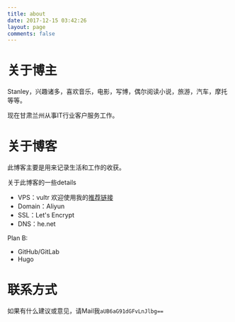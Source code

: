 ```yaml
---
title: about
date: 2017-12-15 03:42:26
layout: page
comments: false
---
```


# 关于博主

Stanley，兴趣诸多，喜欢音乐，电影，写博，偶尔阅读小说，旅游，汽车，摩托等等。

现在甘肃兰州从事IT行业客户服务工作。

# 关于博客

此博客主要是用来记录生活和工作的收获。

关于此博客的一些details

* VPS：vultr 欢迎使用我的[推荐链接](https://www.vultr.com/?ref=7272208)
* Domain：Aliyun
* SSL：Let's Encrypt
* DNS：he.net

Plan B:

* GitHub/GitLab
* Hugo

# 联系方式

如果有什么建议或意见，请Mail我`aUB6aG91dGFvLnJlbg==`

